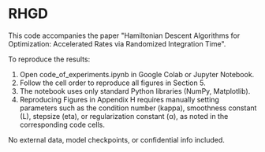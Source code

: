 # RHGD
This code accompanies the paper "Hamiltonian Descent Algorithms for Optimization: Accelerated Rates via Randomized Integration Time".

To reproduce the results:
1. Open code_of_experiments.ipynb in Google Colab or Jupyter Notebook.
2. Follow the cell order to reproduce all figures in Section 5.
3. The notebook uses only standard Python libraries (NumPy, Matplotlib).
4. Reproducing Figures in Appendix H requires manually setting parameters such as the condition number (kappa), smoothness constant (L), stepsize (eta), or regularization constant (α), as noted in the corresponding code cells.

No external data, model checkpoints, or confidential info included.
